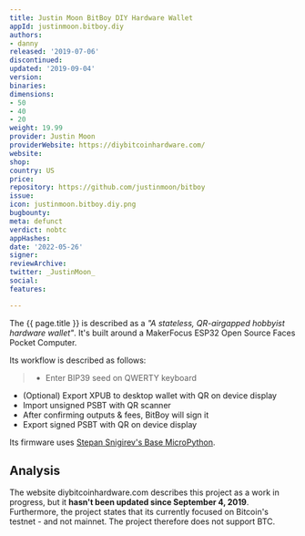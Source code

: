 ```yaml
---
title: Justin Moon BitBoy DIY Hardware Wallet
appId: justinmoon.bitboy.diy
authors:
- danny
released: '2019-07-06'
discontinued: 
updated: '2019-09-04'
version: 
binaries: 
dimensions:
- 50
- 40
- 20
weight: 19.99
provider: Justin Moon
providerWebsite: https://diybitcoinhardware.com/
website: 
shop: 
country: US
price: 
repository: https://github.com/justinmoon/bitboy
issue: 
icon: justinmoon.bitboy.diy.png
bugbounty: 
meta: defunct
verdict: nobtc
appHashes: 
date: '2022-05-26'
signer: 
reviewArchive: 
twitter: _JustinMoon_
social: 
features: 

---
```


The {{ page.title }} is described as a *"A stateless, QR-airgapped hobbyist hardware wallet"*. It's built around a MakerFocus ESP32 Open Source Faces Pocket Computer. 

Its workflow is described as follows: 
>
> - Enter BIP39 seed on QWERTY keyboard
- (Optional) Export XPUB to desktop wallet with QR on device display
- Import unsigned PSBT with QR scanner
- After confirming outputs & fees, BitBoy will sign it
- Export signed PSBT with QR on device display 

Its firmware uses [Stepan Snigirev's Base MicroPython](https://github.com/stepansnigirev/esp32_upy_bitcoin). 

## Analysis 

The website diybitcoinhardware.com describes this project as a work in progress, but it **hasn't been updated since September 4, 2019**. Furthermore, the project states that its currently focused on Bitcoin's testnet - and not mainnet. The project therefore does not support BTC. 

